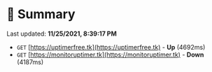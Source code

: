 # 📖 Summary
Last updated: **11/25/2021, 8:39:17 PM**

- `GET` [https://uptimerfree.tk](https://uptimerfree.tk) - **Up** (4692ms)
- `GET` [https://monitoruptimer.tk](https://monitoruptimer.tk) - **Down** (4187ms)
